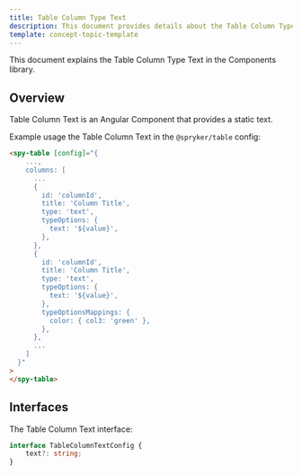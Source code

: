 ```yaml
---
title: Table Column Type Text
description: This document provides details about the Table Column Type Text in the Components Library.
template: concept-topic-template
---
```


This document explains the Table Column Type Text in the Components library.

## Overview

Table Column Text is an Angular Component that provides a static text.

Example usage the Table Column Text in the `@spryker/table` config:

```html
<spy-table [config]="{
    ...,
    columns: [
      ...
      {
        id: 'columnId',
        title: 'Column Title',
        type: 'text',
        typeOptions: {
          text: '${value}',
        },
      },
      {
        id: 'columnId',
        title: 'Column Title',
        type: 'text',
        typeOptions: {
          text: '${value}',
        },
        typeOptionsMappings: {
          color: { col3: 'green' },
        },
      },
      ...
    ]
  }"
>
</spy-table>
```

## Interfaces

The Table Column Text interface:

```ts
interface TableColumnTextConfig {
    text?: string;
}
```
